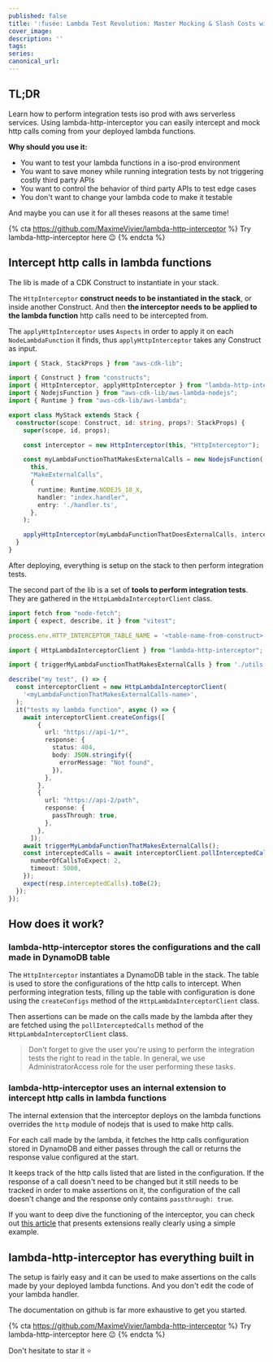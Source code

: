 ```yaml
---
published: false
title: ':fusée: Lambda Test Revolution: Master Mocking & Slash Costs with HTTP-Interceptor!'
cover_image: 
description: ''
tags: 
series:
canonical_url:
---
```


## TL;DR

Learn how to perform integration tests iso prod with aws serverless services. Using lambda-http-interceptor you can easily intercept and mock http calls coming from your deployed lambda functions.

**Why should you use it:**
- You want to test your lambda functions in a iso-prod environment
- You want to save money while running integration tests by not triggering costly third party APIs
- You want to control the behavior of third party APIs to test edge cases
- You don't want to change your lambda code to make it testable

And maybe you can use it for all theses reasons at the same time!

{% cta https://github.com/MaximeVivier/lambda-http-interceptor %} Try lambda-http-interceptor here 😉 {% endcta %}

##  Intercept http calls in lambda functions

The lib is made of a CDK Construct to instantiate in your stack.

The `HttpInterceptor` **construct needs to be instantiated in the stack**, or inside another Construct. And then **the interceptor needs to be applied to the lambda function** http calls need to be intercepted from.

The `applyHttpInterceptor` uses `Aspects` in order to apply it on each `NodeLambdaFunction` it finds, thus `applyHttpInterceptor` takes any Construct as input.

```ts
import { Stack, StackProps } from "aws-cdk-lib";

import { Construct } from "constructs";
import { HttpInterceptor, applyHttpInterceptor } from "lambda-http-interceptor";
import { NodejsFunction } from "aws-cdk-lib/aws-lambda-nodejs";
import { Runtime } from "aws-cdk-lib/aws-lambda";

export class MyStack extends Stack {
  constructor(scope: Construct, id: string, props?: StackProps) {
    super(scope, id, props);

    const interceptor = new HttpInterceptor(this, "HttpInterceptor");

    const myLambdaFunctionThatMakesExternalCalls = new NodejsFunction(
      this,
      "MakeExternalCalls",
      {
        runtime: Runtime.NODEJS_18_X,
        handler: "index.handler",
        entry: './handler.ts',
      },
    );

    applyHttpInterceptor(myLambdaFunctionThatDoesExternalCalls, interceptor);
  }
}
```

After deploying, everything is setup on the stack to then perform integration tests.

The second part of the lib is a set of **tools to perform integration tests**. They are gathered in the `HttpLambdaInterceptorClient` class.

```typescript
import fetch from "node-fetch";
import { expect, describe, it } from "vitest";

process.env.HTTP_INTERCEPTOR_TABLE_NAME = '<table-name-from-construct>'

import { HttpLambdaInterceptorClient } from "lambda-http-interceptor";

import { triggerMyLambdaFunctionThatMakesExternalCalls } from './utils';

describe("my test", () => {
  const interceptorClient = new HttpLambdaInterceptorClient(
    '<myLambdaFunctionThatMakesExternalCalls-name>',
  );
  it("tests my lambda function", async () => {
    await interceptorClient.createConfigs([
        {
          url: "https://api-1/*",
          response: {
            status: 404,
            body: JSON.stringify({
              errorMessage: "Not found",
            }),
          },
        },
        {
          url: "https://api-2/path",
          response: {
            passThrough: true,
          },
        },
      ]);
    await triggerMyLambdaFunctionThatMakesExternalCalls();
    const interceptedCalls = await interceptorClient.pollInterceptedCalls({
      numberOfCallsToExpect: 2,
      timeout: 5000,
    });
    expect(resp.interceptedCalls).toBe(2);
  });
});
```

## How does it work?

### lambda-http-interceptor stores the configurations and the call made in DynamoDB table

The `HttpInterceptor` instantiates a DynamoDB table in the stack. The table is used to store the configurations of the http calls to intercept. When performing integration tests, filling up the table with configuration is done using the `createConfigs` method of the `HttpLambdaInterceptorClient` class.

Then assertions can be made on the calls made by the lambda after they are fetched using the `pollInterceptedCalls` method of the `HttpLambdaInterceptorClient` class.

> Don't forget to give the user you're using to perform the integration tests the right to read in the table. In general, we use AdministratorAccess role for the user performing these tasks.

### lambda-http-interceptor uses an internal extension to intercept http calls in lambda functions

The internal extension that the interceptor deploys on the lambda functions overrides the `http` module of nodejs that is used to make http calls.

For each call made by the lambda, it fetches the http calls configuration stored in DynamoDB and either passes through the call or returns the response value configured at the start.

It keeps track of the http calls listed that are listed in the configuration. If the response of a call doesn't need to be changed but it still needs to be tracked in order to make assertions on it, the configuration of the call doesn't change and the response only contains `passthrough: true`.

If you want to deep dive the functioning of the interceptor, you can check out [this article](https://dev.to/slsbytheodo/power-up-your-serverless-application-with-aws-lambda-extensions-3a31) that presents extensions really clearly using a simple example.

## lambda-http-interceptor has everything built in

The setup is fairly easy and it can be used to make assertions on the calls made by your deployed lambda functions. And you don't edit the code of your lambda handler.

The documentation on github is far more exhaustive to get you started.

{% cta https://github.com/MaximeVivier/lambda-http-interceptor %} Try lambda-http-interceptor here 😉 {% endcta %}

Don't hesitate to star it ⭐️
